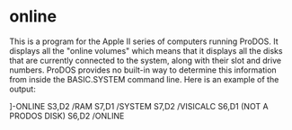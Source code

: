 # online
This is a program for the Apple II series of computers running ProDOS. It displays all the "online volumes" which means that it displays all the disks that are currently connected to the system, along with their slot and drive numbers. ProDOS provides no built-in way to determine this information from inside the BASIC.SYSTEM command line. Here is an example of the output:

]-ONLINE
S3,D2 /RAM
S7,D1 /SYSTEM
S7,D2 /VISICALC
S6,D1 (NOT A PRODOS DISK)
S6,D2 /ONLINE
